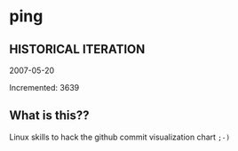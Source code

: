 # ping

## HISTORICAL ITERATION
2007-05-20

Incremented: 3639

## What is this?? 
Linux skills to hack the github commit visualization chart `;-)`
